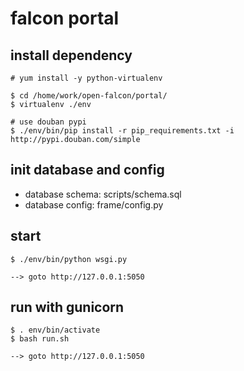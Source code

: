 falcon portal
============

## install dependency

    # yum install -y python-virtualenv

    $ cd /home/work/open-falcon/portal/
    $ virtualenv ./env

    # use douban pypi
    $ ./env/bin/pip install -r pip_requirements.txt -i http://pypi.douban.com/simple


## init database and config

- database schema: scripts/schema.sql
- database config: frame/config.py

## start

    $ ./env/bin/python wsgi.py

    --> goto http://127.0.0.1:5050


## run with gunicorn

    $ . env/bin/activate
    $ bash run.sh
    
    --> goto http://127.0.0.1:5050


